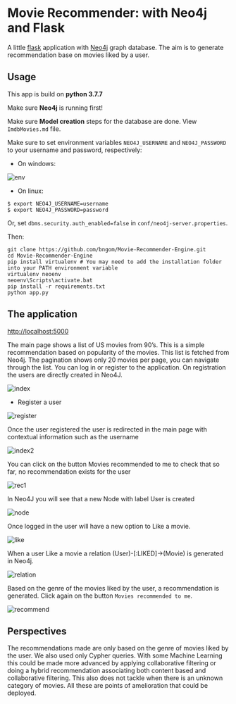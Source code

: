 # Movie Recommender: with Neo4j and Flask
A little [flask](https://palletsprojects.com/p/flask/) application with [Neo4j](http://neo4j.com/download/other-releases/) graph database. The aim is to generate recommendation base on movies liked by a user.

## Usage

This app is build on **python 3.7.7**

Make sure **Neo4j** is running first!

Make sure **Model creation** steps for the database are done. View `ImdbMovies.md` file.

Make sure to set environment variables `NEO4J_USERNAME` and `NEO4J_PASSWORD`
to your username and password, respectively:

* On windows:

![env](img/env.png)

* On linux:

```
$ export NEO4J_USERNAME=username
$ export NEO4J_PASSWORD=password
```

Or, set `dbms.security.auth_enabled=false` in `conf/neo4j-server.properties`.

Then:

```
git clone https://github.com/bngom/Movie-Recommender-Engine.git
cd Movie-Recommender-Engine
pip install virtualenv # You may need to add the installation folder into your PATH environment variable
virtualenv neoenv
neoenv\Scripts\activate.bat 
pip install -r requirements.txt
python app.py
```
## The application
[http://localhost:5000](http://localhost:5000)

The main page shows a list of US movies from 90’s. This is a simple recommendation based on popularity of the movies. This list is fetched from Neo4j.
The pagination shows only 20 movies per page, you can navigate through the list. 
You can log in or register to the application.  On registration the users are directly created in Neo4J.

![index](img/index.png)

* Register a user

![register](img/register.png)

Once the user registered the user is redirected in the main page with contextual information such as the username

![index2](img/index2.png)

You can click on the button Movies recommended to me to check that so far, no recommendation exists for the user

![rec1](img/rec1.png)

In Neo4J you will see that a new Node with label User is created

![node](img/usernode.png)

Once logged in the user will have a new option to Like a movie. 

![like](img/like.png)

When a user Like a movie a relation (User)-[:LIKED]->(Movie) is generated in Neo4j.

![relation](img/usernode.PNG)

Based on the genre of the movies liked by the user, a recommendation is generated. 
Click again on the button `Movies recommended to me`.

![recommend](img/recommended.PNG)

## Perspectives

The recommendations made are only based on the genre of movies liked by the user. We also used only Cypher queries. With some Machine Learning this could be made more advanced by applying collaborative filtering or doing a hybrid recommendation associating both content based and collaborative filtering.
This also does not tackle when there is an unknown category of movies. 
All these are points of amelioration that could be deployed.



